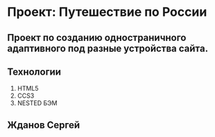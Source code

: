 # Проект: Путешествие по России

## Проект по созданию одностраничного адаптивного под разные устройства сайта.

## Технологии
1. HTML5
2. CCS3
3. NESTED БЭМ

## Жданов Сергей

